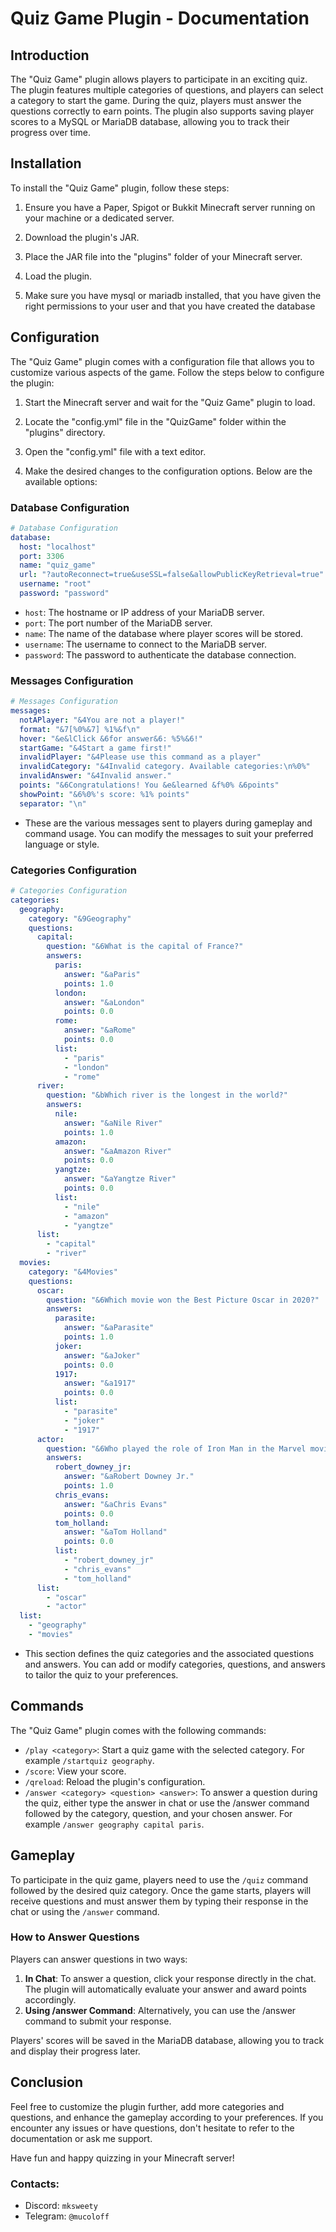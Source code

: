 # Quiz Game Plugin - Documentation

## Introduction

The "Quiz Game" plugin allows players to participate in an exciting quiz. The plugin features multiple categories of
questions, and players can select a category to start the game. During the quiz, players must answer the questions
correctly to earn points. The plugin also supports saving player scores to a MySQL or MariaDB database, allowing you to
track their progress over time.

## Installation

To install the "Quiz Game" plugin, follow these steps:

1. Ensure you have a Paper, Spigot or Bukkit Minecraft server running on your machine or a dedicated server.

2. Download the plugin's JAR.

3. Place the JAR file into the "plugins" folder of your Minecraft server.

4. Load the plugin.

5. Make sure you have mysql or mariadb installed, that you have given the right permissions to your user and that you
   have created the database

## Configuration

The "Quiz Game" plugin comes with a configuration file that allows you to customize various aspects of the game. Follow
the steps below to configure the plugin:

1. Start the Minecraft server and wait for the "Quiz Game" plugin to load.

2. Locate the "config.yml" file in the "QuizGame" folder within the "plugins" directory.

3. Open the "config.yml" file with a text editor.

4. Make the desired changes to the configuration options. Below are the available options:

### Database Configuration

```yaml
# Database Configuration
database:
  host: "localhost"
  port: 3306
  name: "quiz_game"
  url: "?autoReconnect=true&useSSL=false&allowPublicKeyRetrieval=true"
  username: "root"
  password: "password"
```

- `host`: The hostname or IP address of your MariaDB server.
- `port`: The port number of the MariaDB server.
- `name`: The name of the database where player scores will be stored.
- `username`: The username to connect to the MariaDB server.
- `password`: The password to authenticate the database connection.

### Messages Configuration

```yaml
# Messages Configuration
messages:
  notAPlayer: "&4You are not a player!"
  format: "&7[%0%&7] %1%&f\n"
  hover: "&e&lClick &6for answer&6: %5%&6!"
  startGame: "&4Start a game first!"
  invalidPlayer: "&4Please use this command as a player"
  invalidCategory: "&4Invalid category. Available categories:\n%0%"
  invalidAnswer: "&4Invalid answer."
  points: "&6Congratulations! You &e&learned &f%0% &6points"
  showPoint: "&6%0%'s score: %1% points"
  separator: "\n"
```

- These are the various messages sent to players during gameplay and command usage. You can modify the messages to suit
  your preferred language or style.

### Categories Configuration

```yaml
# Categories Configuration
categories:
  geography:
    category: "&9Geography"
    questions:
      capital:
        question: "&6What is the capital of France?"
        answers:
          paris:
            answer: "&aParis"
            points: 1.0
          london:
            answer: "&aLondon"
            points: 0.0
          rome:
            answer: "&aRome"
            points: 0.0
          list:
            - "paris"
            - "london"
            - "rome"
      river:
        question: "&bWhich river is the longest in the world?"
        answers:
          nile:
            answer: "&aNile River"
            points: 1.0
          amazon:
            answer: "&aAmazon River"
            points: 0.0
          yangtze:
            answer: "&aYangtze River"
            points: 0.0
          list:
            - "nile"
            - "amazon"
            - "yangtze"
      list:
        - "capital"
        - "river"
  movies:
    category: "&4Movies"
    questions:
      oscar:
        question: "&6Which movie won the Best Picture Oscar in 2020?"
        answers:
          parasite:
            answer: "&aParasite"
            points: 1.0
          joker:
            answer: "&aJoker"
            points: 0.0
          1917:
            answer: "&a1917"
            points: 0.0
          list:
            - "parasite"
            - "joker"
            - "1917"
      actor:
        question: "&6Who played the role of Iron Man in the Marvel movies?"
        answers:
          robert_downey_jr:
            answer: "&aRobert Downey Jr."
            points: 1.0
          chris_evans:
            answer: "&aChris Evans"
            points: 0.0
          tom_holland:
            answer: "&aTom Holland"
            points: 0.0
          list:
            - "robert_downey_jr"
            - "chris_evans"
            - "tom_holland"
      list:
        - "oscar"
        - "actor"
  list:
    - "geography"
    - "movies"
```

- This section defines the quiz categories and the associated questions and answers. You can add or modify categories,
  questions, and answers to tailor the quiz to your preferences.

## Commands

The "Quiz Game" plugin comes with the following commands:

- `/play <category>`: Start a quiz game with the selected category. For example `/startquiz geography`.
- `/score`: View your score.
- `/qreload`: Reload the plugin's configuration.
- `/answer <category> <question> <answer>`: To answer a question during the quiz, either type the answer in chat or use
  the /answer command followed by the category, question, and your chosen answer. For
  example `/answer geography capital paris`.

## Gameplay

To participate in the quiz game, players need to use the `/quiz` command followed by the desired quiz category. Once the
game starts, players will receive questions and must answer them by typing their response in the chat or using
the `/answer` command.

### How to Answer Questions

Players can answer questions in two ways:

1. <b>In Chat</b>: To answer a question, click your response directly in the chat. The plugin will automatically
   evaluate your answer and award points accordingly.
2. <b>Using /answer Command</b>: Alternatively, you can use the /answer command to submit your response.

Players' scores will be saved in the MariaDB database, allowing you to track and display their progress later.

## Conclusion

Feel free to customize the plugin further, add more categories and questions, and enhance the gameplay according to your
preferences. If you encounter any issues or have questions, don't hesitate to refer to the documentation or ask me
support.

Have fun and happy quizzing in your Minecraft server!

### Contacts:

- Discord: `mksweety`
- Telegram: `@mucoloff`